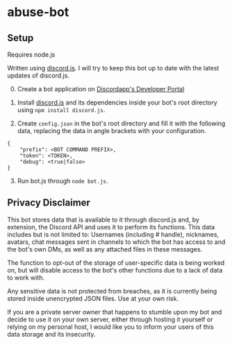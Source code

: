 # abuse-bot

## Setup

Requires node.js

Written using [discord.js](https://discord.js.org). I will try to keep this bot up to date with the latest updates of discord.js.

0. Create a bot application on [Discordapp's Developer Portal](https://discordapp.com/developers/applications/)

1. Install [discord.js](https://discord.js.org) and its dependencies inside your bot's root directory using `npm install discord.js`.

2. Create `config.json` in the bot's root directory and fill it with the following data, replacing the data in angle brackets with your configuration.

```
{
    "prefix": <BOT COMMAND PREFIX>,
    "token": <TOKEN>,
    "debug": <true|false>
}
```

3. Run bot.js through `node bot.js`.

## Privacy Disclaimer

This bot stores data that is available to it through discord.js and, by extension, the Discord API and uses it to perform its functions. This data includes but is not limited to: Usernames (including # handle), nicknames, avatars, chat messages sent in channels to which the bot has access to and the bot's own DMs, as well as any attached files in these messages.

The function to opt-out of the storage of user-specific data is being worked on, but will disable access to the bot's other functions due to a lack of data to work with.

Any sensitive data is not protected from breaches, as it is currently being stored inside unencrypted JSON files. Use at your own risk.

If you are a private server owner that happens to stumble upon my bot and decide to use it on your own server, either through hosting it yourself or relying on my personal host, I would like you to inform your users of this data storage and its insecurity.
